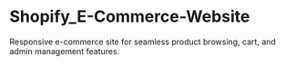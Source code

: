 # Shopify_E-Commerce-Website
 Responsive e-commerce site for seamless product browsing, cart, and admin management features.

